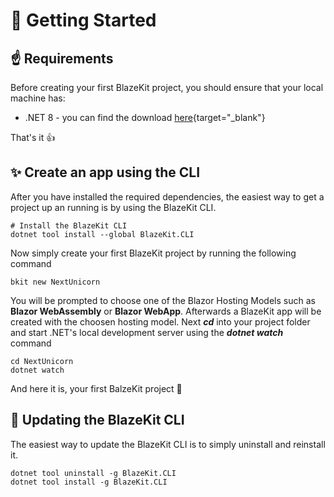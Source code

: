 ﻿# 🚀 Getting Started
## ☝️ Requirements
Before creating your first BlazeKit project, you should ensure that your local machine has:
- .NET 8 - you can find the download [here](https://dotnet.microsoft.com/en-us/download){target="_blank"}

That's it 👍

## ✨ Create an app using the CLI
After you have installed the required dependencies, the easiest way to get a project up an running is by using the BlazeKit CLI.
```shell
# Install the BlazeKit CLI
dotnet tool install --global BlazeKit.CLI
```
Now simply create your first BlazeKit project by running the following command
```shell
bkit new NextUnicorn
```
You will be prompted to choose one of the Blazor Hosting Models such as **Blazor WebAssembly** or **Blazor WebApp**.
Afterwards a BlazeKit app will be created with the choosen hosting model.
Next **_cd_** into your project folder and start .NET's local development server using the **_dotnet watch_** command
```shell
cd NextUnicorn
dotnet watch
```
And here it is, your first BalzeKit project 🎉

## 🔄️ Updating the BlazeKit CLI
The easiest way to update the BlazeKit CLI is to simply uninstall and reinstall it.
```shell
dotnet tool uninstall -g BlazeKit.CLI
dotnet tool install -g BlazeKit.CLI
```

